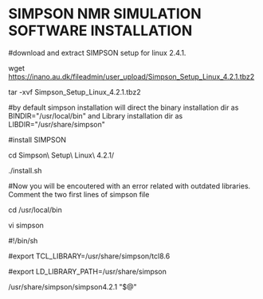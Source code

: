# SIMPSON NMR SIMULATION SOFTWARE INSTALLATION


#download and extract SIMPSON setup for linux 2.4.1.

wget https://inano.au.dk/fileadmin/user_upload/Simpson_Setup_Linux_4.2.1.tbz2

tar -xvf Simpson_Setup_Linux_4.2.1.tbz2

#by default simpson installation will direct the binary installation dir as BINDIR="/usr/local/bin" and Library installation dir as LIBDIR="/usr/share/simpson"

#install SIMPSON

cd Simpson\ Setup\ Linux\ 4.2.1/

./install.sh

#Now you will be encoutered with an error related with outdated libraries. Comment the two first lines of simpson file

cd /usr/local/bin

vi simpson

#!/bin/sh

#export TCL_LIBRARY=/usr/share/simpson/tcl8.6

#export LD_LIBRARY_PATH=/usr/share/simpson

/usr/share/simpson/simpson4.2.1 "$@"
